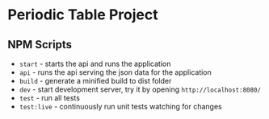 # Periodic Table Project

## NPM Scripts

* `start` - starts the api and runs the application
* `api` - runs the api serving the json data for the application
* `build` - generate a minified build to dist folder
* `dev` - start development server, try it by opening `http://localhost:8080/`
* `test` - run all tests
* `test:live` - continuously run unit tests watching for changes
